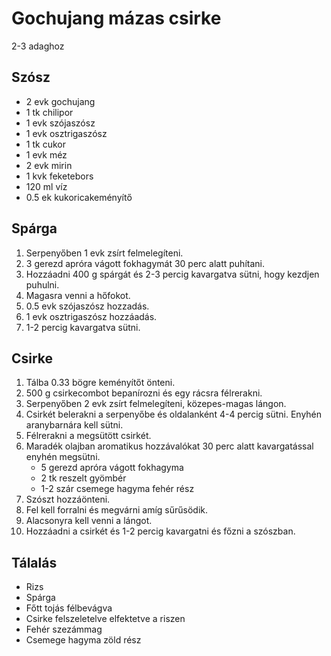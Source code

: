 # Gochujang mázas csirke
2-3 adaghoz

## Szósz
- 2 evk gochujang
- 1 tk chilipor
- 1 evk szójaszósz
- 1 evk osztrigaszósz
- 1 tk cukor
- 1 evk méz
- 2 evk mirin
- 1 kvk feketebors
- 120 ml víz
- 0.5 ek kukoricakeményítő

## Spárga
1. Serpenyőben 1 evk zsírt felmelegíteni.
2. 3 gerezd apróra vágott fokhagymát 30 perc alatt puhítani.
3. Hozzáadni 400 g spárgát és 2-3 percig kavargatva sütni, hogy kezdjen puhulni.
4. Magasra venni a hőfokot.
5. 0.5 evk szójaszósz hozzadás.
6. 1 evk osztrigaszósz hozzáadás.
7. 1-2 percig kavargatva sütni.

## Csirke
1. Tálba 0.33 bögre keményítőt önteni.
2. 500 g csirkecombot bepanírozni és egy rácsra félrerakni.
3. Serpenyőben 2 evk zsírt felmelegíteni, közepes-magas lángon.
4. Csirkét belerakni a serpenyőbe és oldalanként 4-4 percig sütni. Enyhén aranybarnára kell sütni.
5. Félrerakni a megsütött csirkét.
6. Maradék olajban aromatikus hozzávalókat 30 perc alatt kavargatással enyhén megsütni.
   - 5 gerezd apróra vágott fokhagyma
   - 2 tk reszelt gyömbér
   - 1-2 szár csemege hagyma fehér rész
7. Szószt hozzáönteni.
8. Fel kell forralni és megvárni amíg sűrűsödik.
9. Alacsonyra kell venni a lángot.
10. Hozzáadni a csirkét és 1-2 percig kavargatni és főzni a szószban.

## Tálalás
- Rizs
- Spárga
- Főtt tojás félbevágva
- Csirke felszeletelve elfektetve a riszen
- Fehér szezámmag
- Csemege hagyma zöld rész

